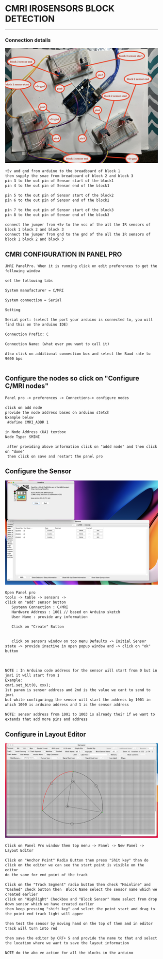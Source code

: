 # CMRI IR0SENSORS BLOCK DETECTION 

----

### Connection details

![img](https://github.com/adarshkumarsingh83/jmri-cmri/blob/main/APPLICATIONS/cmri-ir-sensor-multi-block-system/connections.JPG)

```
+5v and gnd from arduino to the breadboard of block 1 
then supply the smae from breadboard of block 2 and block 3 
pin 3 to the out pin of Sensor start of the block1
pin 4 to the out pin of Sensor end of the block1

pin 5 to the out pin of Sensor start of the block2
pin 6 to the out pin of Sensor end of the block2

pin 7 to the out pin of Sensor start of the block3
pin 8 to the out pin of Sensor end of the block3

connect the jumper from +5v to the vcc of the all the IR sensors of block 1 block 2 and block 3 
connect the jumper from gnd to the gnd of the all the IR sensors of block 1 block 2 and block 3 

```


## CMRI CONFIGURATION IN PANEL PRO
```
JMRI PanelPro. When it is running click on edit preferences to get the following window

set the following tabs

System manufacturer = C/MRI

System connection = Serial

Setting

Serial port: (select the port your arduino is connected to, you will find this on the arduino IDE)

Connection Prefix: C

Connection Name: (what ever you want to call it)

Also click on additional connection box and select the Baud rate to 9600 bps


```


## Configure the nodes so click on "Configure C/MRI nodes"
```
Panel pro -> preferences -> Connections-> configure nodes 

click on add node 
provide the node address bases on arduino stetch 
Example below 
 #define CMRI_ADDR 1

in Node Address (UA) textbox 
Node Type: SMINI 

 after providing above information click on "addd node" and then click on "done"
 then click on save and restart the panel pro 
```

## Configure the Sensor

![img](https://github.com/adarshkumarsingh83/jmri-cmri/blob/main/APPLICATIONS/cmri-ir-sensor-multi-block-system/image1.png)

```
Open Panel pro 
tools -> table -> sensors ->  
click on "add" sensor button 
   Systemn Connection : C/MRI 
   Hardware Address : 1001 // based on Arduino sketch 
   User Name : provide any information 

   Click on "Create" Button 


   click on sensors window on top menu Defaults -> Initial Sensor state -> provide inactive in open popup window and -> click on "ok" button 



NOTE : In Arduino code address for the sensor will start from 0 but in jmri it will start from 1 
Example: 
cmri.set_bit(0, xxx);
1st param is sensor address and 2nd is the value we cant to send to jmri 
but while configuringg the sensor will start the address by 1001 in which 1000 is arduino address and 1 is the sensor address 

NOTE: sensor address from 1001 to 1003 is already their if we want to extends that add more pins and address 

```

## Configure in Layout Editor

![img](https://github.com/adarshkumarsingh83/jmri-cmri/blob/main/APPLICATIONS/cmri-ir-sensor-multi-block-system/image2.png)

```
Click on Panel Pro window then top menu -> Panel -> New Panel -> Layout Editor 

Click on "Anchor Point" Radio Button then press "Shit key" than do click on the editor we can see the start point is visible on the editor 
do the same for end point of the track 

Click on the "Track Segment" radio button then check "Mainline" and "Dashed" check button then  Block Name select the sensor name which we created earlier 
click on "Highlight" Checkbox and "Block Sensor" Name select from drop down sensor which we have created earlier 
then keep pressing "shift key" and select the point start and drag to the point end track light will apper 

then test the sensor by moving hand on the top of them and in editor track will turn into red 

then save the editor by CRT+ S and provide the name to that and select the location where we want to save the layout information 

NOTE do the abo ve action for all the blocks in the arduino 
```